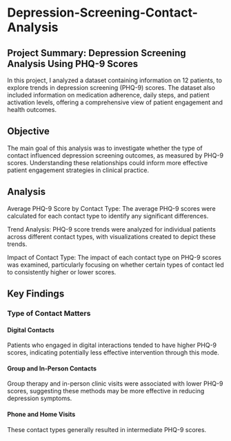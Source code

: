 # Depression-Screening-Contact-Analysis

## Project Summary: Depression Screening Analysis Using PHQ-9 Scores

In this project, I analyzed a dataset containing information on 12 patients, to explore trends in depression screening (PHQ-9) scores. The dataset also included information on medication adherence, daily steps, and patient activation levels, offering a comprehensive view of patient engagement and health outcomes.

## Objective
The main goal of this analysis was to investigate whether the type of contact influenced depression screening outcomes, as measured by PHQ-9 scores. Understanding these relationships could inform more effective patient engagement strategies in clinical practice.


## Analysis

Average PHQ-9 Score by Contact Type: The average PHQ-9 scores were calculated for each contact type to identify any significant differences.

Trend Analysis: PHQ-9 score trends were analyzed for individual patients across different contact types, with visualizations created to depict these trends.

Impact of Contact Type: The impact of each contact type on PHQ-9 scores was examined, particularly focusing on whether certain types of contact led to consistently higher or lower scores.

## Key Findings

### Type of Contact Matters

#### Digital Contacts
Patients who engaged in digital interactions tended to have higher PHQ-9 scores, indicating potentially less effective intervention through this mode.

#### Group and In-Person Contacts
Group therapy and in-person clinic visits were associated with lower PHQ-9 scores, suggesting these methods may be more effective in reducing depression symptoms.

#### Phone and Home Visits
These contact types generally resulted in intermediate PHQ-9 scores.
